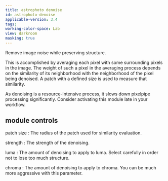 ```yaml
---
title: astrophoto denoise
id: astrophoto-denoise
applicable-version: 3.4
tags:
working-color-space: Lab
view: darkroom
masking: true
---
```


Remove image noise while preserving structure.

This is accomplished by averaging each pixel with some surrounding pixels in the image. The weight of such a pixel in the averaging process depends on the similarity of its neighborhood with the neighborhood of the pixel being denoised. A patch with a defined size is used to measure that similarity.

As denoising is a resource-intensive process, it slows down pixelpipe processing significantly. Consider activating this module late in your workflow.

## module controls

patch size
: The radius of the patch used for similarity evaluation.

strength
: The strength of the denoising.

luma
: The amount of denoising to apply to luma. Select carefully in order not to lose too much structure.

chroma
: The amount of denoising to apply to chroma. You can be much more aggressive with this parameter.
